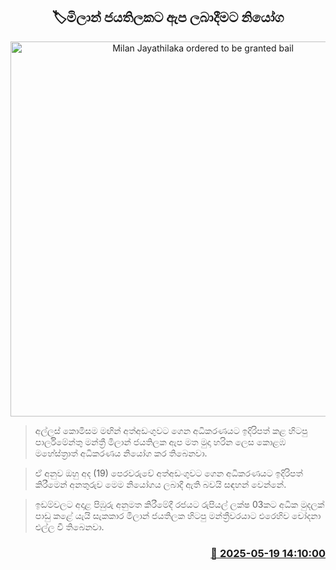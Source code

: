 <p align='center'><b><h2 align='center' title='Milan Jayathilaka ordered to be granted bail'>🏷මිලාන් ජයතිලකට ඇප ලබාදීමට නියෝග</h2></b></p>
<p align='center'><img src='https://helakuru.sgp1.cdn.digitaloceanspaces.com/esana/images/lib/milan-jayathilaka-archived.jpg' width='600' alt='Milan Jayathilaka ordered to be granted bail'></p>

> අල්ලස් කොමිසම මඟින් අත්අඩංගුවට ගෙන අධිකරණයට ඉදිරිපත් කළ හිටපු පාර්ලිමේන්තු මන්ත්‍රී මිලාන් ජයතිලක ඇප මත මුදා හරින ලෙස කොළඹ මහේස්ත්‍රාත් අධිකරණය නියෝග කර තිබෙනවා.

> ඒ අනුව ඔහු අද (19) පෙරවරුවේ අත්අඩංගුවට ගෙන අධිකරණයට ඉදිරිපත් කිරීමෙන් අනතුරුව මෙම නියෝගය ලබාදී ඇති බවයි සඳහන් වෙන්නේ.

> ඉඩම්වලට අදාළ පිඹුරු අනුමත කිරීමේදී රජයට රුපියල් ලක්ෂ 03කට අධික මුදලක් පාඩු කළේ යැයි සැකකාර මිලාන් ජයතිලක හිටපු මන්ත්‍රීවරයාට එරෙහිව චෝදනා එල්ල වී තිබෙනවා.



<h3 align='right'><a href='https://www.helakuru.lk/esana/p/110227/'>📅 2025-05-19 14:10:00</a></h3>
